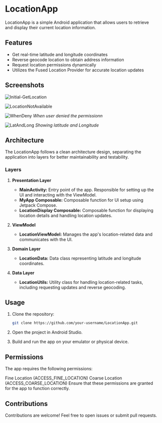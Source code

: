 # LocationApp

LocationApp is a simple Android application that allows users to retrieve and display their current location information.

## Features

- Get real-time latitude and longitude coordinates
- Reverse geocode location to obtain address information
- Request location permissions dynamically
- Utilizes the Fused Location Provider for accurate location updates

## Screenshots

![Initial-GetLocation](https://github.com/pavan-kumar-arepu/LocationnApp/assets/13812858/f503c800-255e-47a1-89c0-53eff44519bf)

![LocationNotAvailable](https://github.com/pavan-kumar-arepu/LocationnApp/assets/13812858/81440368-faa7-44c8-9148-3bd357056c20)

![WhenDeny](https://github.com/pavan-kumar-arepu/LocationnApp/assets/13812858/b53d210a-896c-4ca3-8c67-52cd73f36efc)
*When user denied the permissionn*

![LatAndLong](https://github.com/pavan-kumar-arepu/LocationnApp/assets/13812858/7757ba73-7ad2-483a-8c95-19ed32fec444)
*Showing latitude and Longitude*

## Architecture

The LocationApp follows a clean architecture design, separating the application into layers for better maintainability and testability.

### Layers

1. **Presentation Layer**
   - **MainActivity:** Entry point of the app. Responsible for setting up the UI and interacting with the ViewModel.
   - **MyApp Composable:** Composable function for UI setup using Jetpack Compose.
   - **LocationDisplay Composable:** Composable function for displaying location details and handling location updates.

2. **ViewModel**
   - **LocationViewModel:** Manages the app's location-related data and communicates with the UI.

3. **Domain Layer**
   - **LocationData:** Data class representing latitude and longitude coordinates.

4. **Data Layer**
   - **LocationUtils:** Utility class for handling location-related tasks, including requesting updates and reverse geocoding.
  
## Usage

1. Clone the repository:

   ```bash
   git clone https://github.com/your-username/LocationApp.git

2. Open the project in Android Studio.
3. Build and run the app on your emulator or physical device.

## Permissions
The app requires the following permissions:

Fine Location (ACCESS_FINE_LOCATION)
Coarse Location (ACCESS_COARSE_LOCATION)
Ensure that these permissions are granted for the app to function correctly.

## Contributions
Contributions are welcome! Feel free to open issues or submit pull requests.
